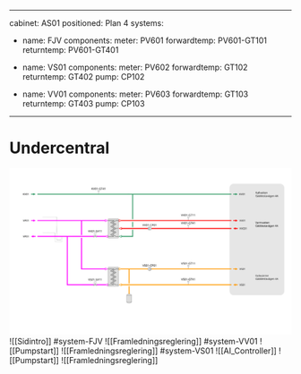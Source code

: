 
---
cabinet: AS01
positioned: Plan 4
systems:

  - name: FJV
    components:
      meter: PV601
      forwardtemp: PV601-GT101
      returntemp: PV601-GT401
  
  - name: VS01
    components:
      meter: PV602
      forwardtemp: GT102
      returntemp: GT402
      pump: CP102
  
  - name: VV01
    components:
      meter: PV603
      forwardtemp: GT103
      returntemp: GT403
      pump: CP103
---
# Undercentral
![](./Example/Fastighet01/Undercentral.svg)
![[Sidintro]]
#system-FJV
![[Framledningsreglering]]
#system-VV01
![[Pumpstart]]
![[Framledningsreglering]]
#system-VS01
![[AI_Controller]]
![[Pumpstart]]
![[Framledningsreglering]]
